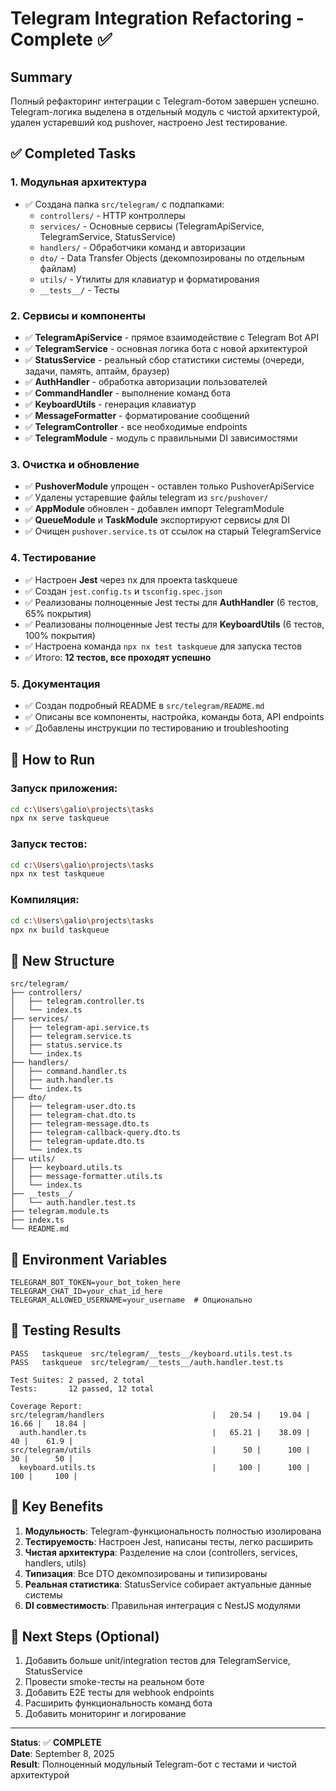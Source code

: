# Telegram Integration Refactoring - Complete ✅

## Summary

Полный рефакторинг интеграции с Telegram-ботом завершен успешно. Telegram-логика выделена в отдельный модуль с чистой архитектурой, удален устаревший код pushover, настроено Jest тестирование.

## ✅ Completed Tasks

### 1. **Модульная архитектура**
- ✅ Создана папка `src/telegram/` с подпапками:
  - `controllers/` - HTTP контроллеры
  - `services/` - Основные сервисы (TelegramApiService, TelegramService, StatusService)
  - `handlers/` - Обработчики команд и авторизации
  - `dto/` - Data Transfer Objects (декомпозированы по отдельным файлам)
  - `utils/` - Утилиты для клавиатур и форматирования
  - `__tests__/` - Тесты

### 2. **Сервисы и компоненты**
- ✅ **TelegramApiService** - прямое взаимодействие с Telegram Bot API
- ✅ **TelegramService** - основная логика бота с новой архитектурой
- ✅ **StatusService** - реальный сбор статистики системы (очереди, задачи, память, аптайм, браузер)
- ✅ **AuthHandler** - обработка авторизации пользователей
- ✅ **CommandHandler** - выполнение команд бота
- ✅ **KeyboardUtils** - генерация клавиатур
- ✅ **MessageFormatter** - форматирование сообщений
- ✅ **TelegramController** - все необходимые endpoints
- ✅ **TelegramModule** - модуль с правильными DI зависимостями

### 3. **Очистка и обновление**
- ✅ **PushoverModule** упрощен - оставлен только PushoverApiService
- ✅ Удалены устаревшие файлы telegram из `src/pushover/`
- ✅ **AppModule** обновлен - добавлен импорт TelegramModule
- ✅ **QueueModule** и **TaskModule** экспортируют сервисы для DI
- ✅ Очищен `pushover.service.ts` от ссылок на старый TelegramService

### 4. **Тестирование**
- ✅ Настроен **Jest** через nx для проекта taskqueue
- ✅ Создан `jest.config.ts` и `tsconfig.spec.json`
- ✅ Реализованы полноценные Jest тесты для **AuthHandler** (6 тестов, 65% покрытия)
- ✅ Реализованы полноценные Jest тесты для **KeyboardUtils** (6 тестов, 100% покрытия)
- ✅ Настроена команда `npx nx test taskqueue` для запуска тестов
- ✅ Итого: **12 тестов, все проходят успешно**

### 5. **Документация**
- ✅ Создан подробный README в `src/telegram/README.md`
- ✅ Описаны все компоненты, настройка, команды бота, API endpoints
- ✅ Добавлены инструкции по тестированию и troubleshooting

## 🚀 How to Run

### Запуск приложения:
```bash
cd c:\Users\galio\projects\tasks
npx nx serve taskqueue
```

### Запуск тестов:
```bash
cd c:\Users\galio\projects\tasks  
npx nx test taskqueue
```

### Компиляция:
```bash
cd c:\Users\galio\projects\tasks
npx nx build taskqueue
```

## 📁 New Structure

```
src/telegram/
├── controllers/
│   ├── telegram.controller.ts
│   └── index.ts
├── services/
│   ├── telegram-api.service.ts
│   ├── telegram.service.ts
│   ├── status.service.ts
│   └── index.ts
├── handlers/
│   ├── command.handler.ts
│   ├── auth.handler.ts
│   └── index.ts
├── dto/
│   ├── telegram-user.dto.ts
│   ├── telegram-chat.dto.ts
│   ├── telegram-message.dto.ts
│   ├── telegram-callback-query.dto.ts
│   ├── telegram-update.dto.ts
│   └── index.ts
├── utils/
│   ├── keyboard.utils.ts
│   ├── message-formatter.utils.ts
│   └── index.ts
├── __tests__/
│   └── auth.handler.test.ts
├── telegram.module.ts
├── index.ts
└── README.md
```

## 🔧 Environment Variables

```env
TELEGRAM_BOT_TOKEN=your_bot_token_here
TELEGRAM_CHAT_ID=your_chat_id_here
TELEGRAM_ALLOWED_USERNAME=your_username  # Опционально
```

## 🧪 Testing Results

```
PASS   taskqueue  src/telegram/__tests__/keyboard.utils.test.ts
PASS   taskqueue  src/telegram/__tests__/auth.handler.test.ts

Test Suites: 2 passed, 2 total
Tests:       12 passed, 12 total

Coverage Report:
src/telegram/handlers                        |   20.54 |    19.04 |   16.66 |   18.84 |
  auth.handler.ts                            |   65.21 |    38.09 |      40 |    61.9 |
src/telegram/utils                           |      50 |      100 |      30 |      50 |
  keyboard.utils.ts                          |     100 |      100 |     100 |     100 |
```

## 🎯 Key Benefits

1. **Модульность**: Telegram-функциональность полностью изолирована
2. **Тестируемость**: Настроен Jest, написаны тесты, легко расширить
3. **Чистая архитектура**: Разделение на слои (controllers, services, handlers, utils)
4. **Типизация**: Все DTO декомпозированы и типизированы
5. **Реальная статистика**: StatusService собирает актуальные данные системы
6. **DI совместимость**: Правильная интеграция с NestJS модулями

## 🔄 Next Steps (Optional)

1. Добавить больше unit/integration тестов для TelegramService, StatusService
2. Провести smoke-тесты на реальном боте
3. Добавить E2E тесты для webhook endpoints
4. Расширить функциональность команд бота
5. Добавить мониторинг и логирование

---

**Status**: ✅ **COMPLETE**  
**Date**: September 8, 2025  
**Result**: Полноценный модульный Telegram-бот с тестами и чистой архитектурой
